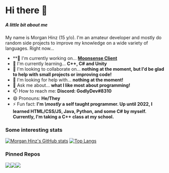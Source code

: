 # Hi there 👋

##### A little bit about me

My name is Morgan Hinz (15 y/o). I'm an amateur developer and mostly do random side projects to improve my knowledge on a wide variety of languages. Right now...

* **🔭 I'm currently working on... **[Moonsense Client](https://github.com/MoonsenseClient)**
* 🌱 I'm currently learning... **C++, C# and Unity**
* 👯 I'm looking to collaborate on... **nothing at the moment, but I'd be glad to help with small projects or improving code!**
* 🤔 I'm looking for help with... **nothing at the moment!**
* 💬 Ask me about... **what I like most about programming!**
* 📫 How to reach me:  **Discord: GodlyDev#8310**
* 😄 Pronouns: **He/They**
* ⚡ Fun fact: **I'm _\mostly_ a self taught programmer. Up until 2022, I learned HTML/CSS/JS, Java, Python, and some C# by myself. Currently, I'm taking a C++ class at my school.**

### Some interesting stats
[![Morgan Hinz's GitHub stats](https://github-readme-stats.vercel.app/api?username=MasterCoder21&show_icons=true)](https://github.com/MasterCoder21)
[![Top Langs](https://github-readme-stats.vercel.app/api/top-langs/?username=MasterCoder21&layout=compact)](https://github.com/MasterCoder21)
### Pinned Repos
[![](https://github-readme-stats.vercel.app/api/pin/?username=MasterCoder21&repo=CppProgrammingProjects)](https://github.com/MasterCoder21/CppProgrammingProjects)[![](https://github-readme-stats.vercel.app/api/pin/?username=MasterCoder21&repo=MikuMikuWorld)](https://github.com/MasterCoder21/MikuMikuWorld)[![](https://github-readme-stats.vercel.app/api/pin/?username=MasterCoder21&repo=mcp-snippets)](https://github.com/MasterCoder21/mcp-snippets)

